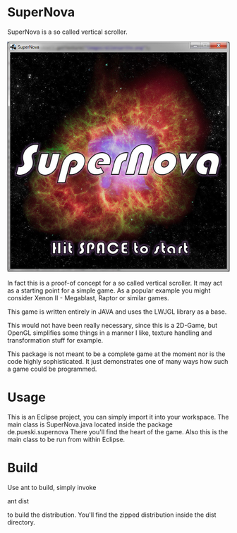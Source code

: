 SuperNova
===============================

SuperNova is a so called vertical scroller. 

![SuperNova](https://raw.githubusercontent.com/mpue/SuperNova/master/doc/supernova.jpg)

In fact this is a proof-of concept for a so called vertical scroller.
It may act as a starting point for a simple game. As a popular example
you might consider Xenon II - Megablast, Raptor or similar games.

This game is written entirely in JAVA and uses the LWJGL library as a base.

This would not have been really necessary, since this is a 2D-Game, 
but OpenGL simplifies some things in a manner I like, texture 
handling and transformation stuff for example.

This package is not meant to be a complete game at the moment nor is the
code highly sophisticated. It just demonstrates one of many ways how such 
a game could be programmed.

Usage
=================================
This is an Eclipse project, you can simply import it into your workspace.
The main class is SuperNova.java located inside the package de.pueski.supernova 
There you'll find the heart of the game. Also this is the main class to be run 
from within Eclipse.

Build
=================================
Use ant to build, simply invoke 

ant dist

to build the distribution. You'll find the zipped distribution inside the dist 
directory.  

 


  